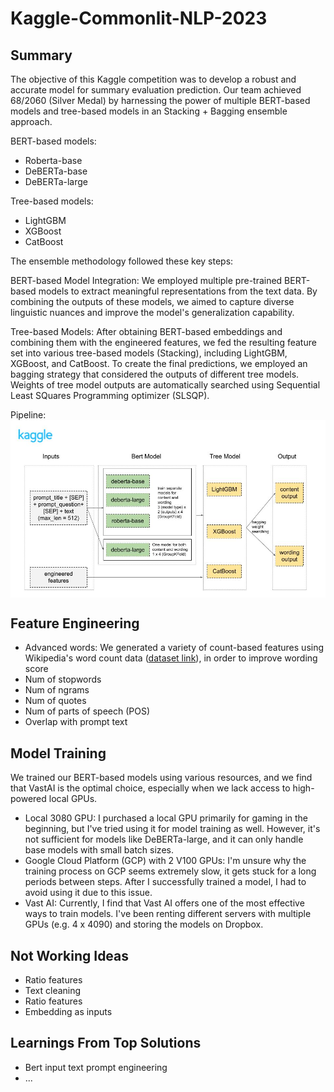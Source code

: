 # Kaggle-Commonlit-NLP-2023

## Summary
The objective of this Kaggle competition was to develop a robust and accurate model for summary evaluation prediction. Our team achieved 68/2060 (Silver Medal) by harnessing the power of multiple BERT-based models and tree-based models in an Stacking + Bagging ensemble approach.

BERT-based models: 
* Roberta-base
* DeBERTa-base
* DeBERTa-large

Tree-based models:
* LightGBM
* XGBoost
* CatBoost

The ensemble methodology followed these key steps:

BERT-based Model Integration: We employed multiple pre-trained BERT-based models to extract meaningful representations from the text data. By combining the outputs of these models, we aimed to capture diverse linguistic nuances and improve the model's generalization capability.

Tree-based Models: After obtaining BERT-based embeddings and combining them with the engineered features, we fed the resulting feature set into various tree-based models (Stacking), including LightGBM, XGBoost, and CatBoost. To create the final predictions, we employed an bagging strategy that considered the outputs of different tree models. Weights of tree model outputs are automatically searched using Sequential Least SQuares Programming optimizer (SLSQP). 

Pipeline:
<img align="center" alt="JPG" src="./pipeline.jpg" />

## Feature Engineering
* Advanced words: We generated a variety of count-based features using Wikipedia's word count data ([dataset link](https://www.kaggle.com/datasets/yihuangds/wordfreq-for-nlp-en)), in order to improve wording score
* Num of stopwords
* Num of ngrams
* Num of quotes
* Num of parts of speech (POS)
* Overlap with prompt text


## Model Training

We trained our BERT-based models using various resources, and we find that VastAI is the optimal choice, especially when we lack access to high-powered local GPUs.
* Local 3080 GPU: I purchased a local GPU primarily for gaming in the beginning, but I've tried using it for model training as well. However, it's not sufficient for models like DeBERTa-large, and it can only handle base models with small batch sizes.
* Google Cloud Platform (GCP) with 2 V100 GPUs: I'm unsure why the training process on GCP seems extremely slow, it gets stuck for a long periods between steps. After I successfully trained a model, I had to avoid using it due to this issue.
* Vast AI: Currently, I find that Vast AI offers one of the most effective ways to train models. I've been renting different servers with multiple GPUs (e.g. 4 x 4090) and storing the models on Dropbox.

## Not Working Ideas
* Ratio features
* Text cleaning
* Ratio features
* Embedding as inputs

## Learnings From Top Solutions
* Bert input text prompt engineering
* ...

